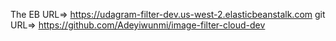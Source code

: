 The EB URL=> https://udagram-filter-dev.us-west-2.elasticbeanstalk.com
git URL=> https://github.com/Adeyiwunmi/image-filter-cloud-dev
